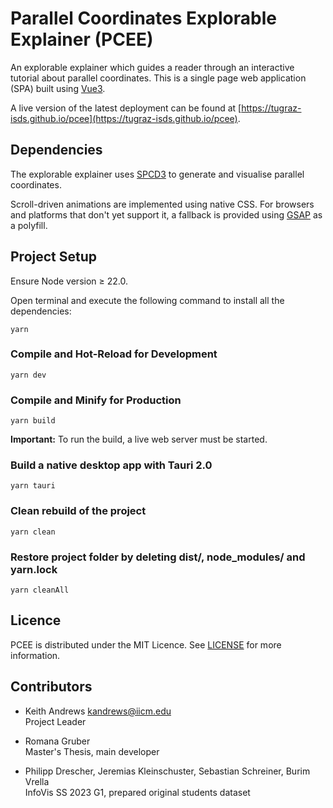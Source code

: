 # Parallel Coordinates Explorable Explainer (PCEE)

An explorable explainer which guides a reader through an interactive tutorial about parallel coordinates.
This is a single page web application (SPA) built using [Vue3](https://vuejs.org/).

A live version of the latest deployment can be found at
[https://tugraz-isds.github.io/pcee](https://tugraz-isds.github.io/pcee).

## Dependencies

The explorable explainer uses [SPCD3](https://github.com/tugraz-isds/spcd3) to generate and
visualise parallel coordinates.

Scroll-driven animations are implemented using native CSS.
For browsers and platforms that don't yet support it, a fallback is provided
using [GSAP](https://github.com/greensock/GSAP) as a polyfill.

## Project Setup

Ensure Node version ≥ 22.0.

Open terminal and execute the following command to install all the dependencies:

```
yarn
```

### Compile and Hot-Reload for Development

```
yarn dev
```

### Compile and Minify for Production

```
yarn build
```

**Important:** To run the build, a live web server must be started.

### Build a native desktop app with Tauri 2.0

```
yarn tauri
```

### Clean rebuild of the project

```
yarn clean
```

### Restore project folder by deleting dist/, node_modules/ and yarn.lock

```
yarn cleanAll
```



## Licence

PCEE is distributed under the MIT Licence. See [LICENSE](LICENSE) for
more information.



## Contributors

- Keith Andrews [kandrews@iicm.edu](mailto:kandrews@iicm.edu?subject=Rslidy)  
  Project Leader

- Romana Gruber  
  Master's Thesis, main developer

- Philipp Drescher, Jeremias Kleinschuster, Sebastian Schreiner, Burim Vrella  
  InfoVis SS 2023 G1, prepared original students dataset

